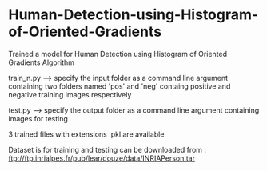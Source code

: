 # Human-Detection-using-Histogram-of-Oriented-Gradients
Trained a model for Human Detection using Histogram of Oriented Gradients Algorithm

train_n.py --> specify  the input folder as a command line argument containing two folders named 'pos' and 'neg' containg positive and negative training images respectively 

test.py --> specify  the output folder as a command line argument containing images for testing

3 trained files with extensions .pkl are available

Dataset is for training and testing can be downloaded from : ftp://ftp.inrialpes.fr/pub/lear/douze/data/INRIAPerson.tar
